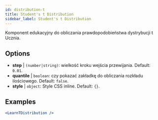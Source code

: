 ```yaml
---
id: distribution-t
title: Student's t Distribution
sidebar_label: Student's t Distribution
---
```


Komponent edukacyjny do obliczania prawdopodobieństwa dystrybucji t Ucznia.

## Options

* __step__ | `(number|string)`: wielkość kroku wejścia przewijania. Default: `0.01`.
* __quantile__ | `boolean`: czy pokazać zakładkę do obliczania rozkładu ilościowego. Default: `false`.
* __style__ | `object`: Style CSS inline. Default: `{}`.


## Examples

```jsx live
<LearnTDistribution />
```

